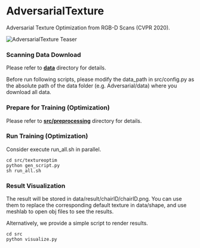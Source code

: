 # AdversarialTexture
Adversarial Texture Optimization from RGB-D Scans (CVPR 2020).

![AdversarialTexture Teaser](https://github.com/hjwdzh/AdversarialTexture/raw/master/res/teaser.png)

### Scanning Data Download
Please refer to [**data**](https://github.com/hjwdzh/AdversarialTexture/raw/master/data/) directory for details.

Before run following scripts, please modify the data_path in src/config.py as the absolute path of the data folder (e.g. Adversarial/data) where you download all data.

### Prepare for Training (Optimization)
Please refer to [**src/preprocessing**](https://github.com/hjwdzh/AdversarialTexture/raw/master/src/preprocessing) directory for details.

### Run Training (Optimization)
Consider execute run_all.sh in parallel.
```
cd src/textureoptim
python gen_script.py
sh run_all.sh
```

### Result Visualization
The result will be stored in data/result/chairID/chairID.png. You can use them to replace the corresponding default texture in data/shape, and use meshlab to open obj files to see the results.

Alternatively, we provide a simple script to render results.
```
cd src
python visualize.py
```

